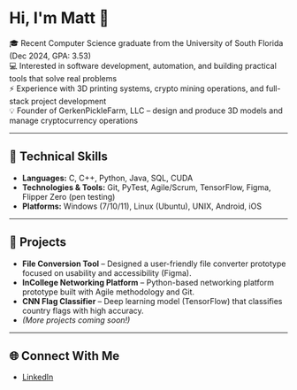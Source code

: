 # Hi, I'm Matt 👋  

🎓 Recent Computer Science graduate from the University of South Florida (Dec 2024, GPA: 3.53)  
💻 Interested in software development, automation, and building practical tools that solve real problems  
⚡ Experience with 3D printing systems, crypto mining operations, and full-stack project development  
💡 Founder of GerkenPickleFarm, LLC – design and produce 3D models and manage cryptocurrency operations

---

## 🔧 Technical Skills
- **Languages:** C, C++, Python, Java, SQL, CUDA  
- **Technologies & Tools:** Git, PyTest, Agile/Scrum, TensorFlow, Figma, Flipper Zero (pen testing)  
- **Platforms:** Windows (7/10/11), Linux (Ubuntu), UNIX, Android, iOS  

---

## 🚀 Projects
- **File Conversion Tool** – Designed a user-friendly file converter prototype focused on usability and accessibility (Figma).  
- **InCollege Networking Platform** – Python-based networking platform prototype built with Agile methodology and Git.  
- **CNN Flag Classifier** – Deep learning model (TensorFlow) that classifies country flags with high accuracy.  
- *(More projects coming soon!)*  

---

## 🌐 Connect With Me
- [LinkedIn](https://www.linkedin.com/in/matt-gerken/)  

